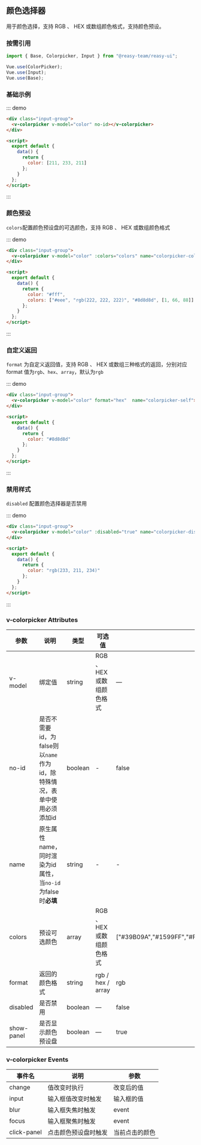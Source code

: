 ## 颜色选择器

用于颜色选择，支持 RGB 、 HEX 或数组颜色格式，支持颜色预设。

### 按需引用

```js
import { Base, Colorpicker, Input } from "@reasy-team/reasy-ui";

Vue.use(ColorPicker);
Vue.use(Input);
Vue.use(Base);
```

### 基础示例

::: demo

```html
<div class="input-group">
  <v-colorpicker v-model="color" no-id></v-colorpicker>
</div>

<script>
  export default {
    data() {
      return {
        color: [211, 233, 211]
      };
    }
  };
</script>
```

:::

### 颜色预设

`colors`配置颜色预设盘的可选颜色，支持 RGB 、 HEX 或数组颜色格式

::: demo

```html
<div class="input-group">
  <v-colorpicker v-model="color" :colors="colors" name="colorpicker-color"></v-colorpicker>
</div>

<script>
  export default {
    data() {
      return {
        color: "#fff",
        colors: ["#eee", "rgb(222, 222, 222)", "#8d8d8d", [1, 66, 88]]
      };
    }
  };
</script>
```

:::

### 自定义返回

`format` 为自定义返回值，支持 RGB 、 HEX 或数组三种格式的返回，分别对应 format 值为`rgb`、`hex`、`array`，默认为`rgb`

::: demo

```html
<div class="input-group">
  <v-colorpicker v-model="color" format="hex"  name="colorpicker-self"></v-colorpicker>
</div>

<script>
  export default {
    data() {
      return {
        color: "#8d8d8d"
      };
    }
  };
</script>
```

:::

### 禁用样式

`disabled` 配置颜色选择器是否禁用

::: demo

```html
<div class="input-group">
  <v-colorpicker v-model="color" :disabled="true" name="colorpicker-disabled"></v-colorpicker>
</div>

<script>
  export default {
    data() {
      return {
        color: "rgb(233, 211, 234)"
      };
    }
  };
</script>
```

:::

### v-colorpicker Attributes

| 参数       | 说明               | 类型    | 可选值                    | 默认值                                                                            |
| ---------- | ------------------ | ------- | ------------------------- | --------------------------------------------------------------------------------- |
| v-model    | 绑定值             | string  | RGB 、 HEX 或数组颜色格式 | —                                                                                 |
| no-id       | 是否不需要id，为false则以`name`作为id，除特殊情况，表单中使用必须添加id         | boolean  | - | false|
| name        | 原生属性name，同时渲染为id属性，当`no-id`为false时**必填**  | string  | - | -   |
| colors     | 预设可选颜色       | array   | RGB 、 HEX 或数组颜色格式 | ["#39B09A","#1599FF","#FF9800","#0165B1","#A90000","#2D3195","#727272","#D2B98D"] |
| format     | 返回的颜色格式     | string  | rgb / hex / array         | rgb                                                                               |
| disabled   | 是否禁用           | boolean | —                         | false                                                                             |
| show-panel | 是否显示颜色预设盘 | boolean | —                         | true                                                                              |

### v-colorpicker Events

| 事件名      | 说明                 | 参数           |
| ----------- | -------------------- | -------------- |
| change      | 值改变时执行         | 改变后的值     |
| input       | 输入框值改变时触发   | 输入框的值     |
| blur        | 输入框失焦时触发     | event          |
| focus       | 输入框聚焦时触发     | event          |
| click-panel | 点击颜色预设盘时触发 | 当前点击的颜色 |
